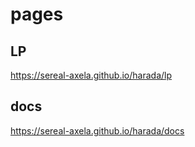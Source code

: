 # pages

## LP
https://sereal-axela.github.io/harada/lp

## docs
https://sereal-axela.github.io/harada/docs
